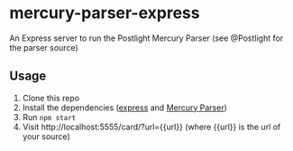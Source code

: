 # mercury-parser-express
An Express server to run the Postlight Mercury Parser (see @Postlight for the parser source)

## Usage
1. Clone this repo
2. Install the dependencies ([express](https://github.com/expressjs/express) and [Mercury Parser](https://github.com/postlight/mercury-parser))
3. Run `npm start`
4. Visit http://localhost:5555/card/?url={{url}} (where {{url}} is the url of your source)

